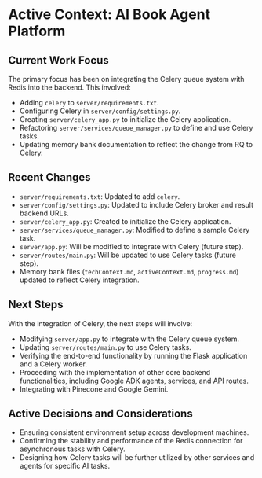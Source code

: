 # Active Context: AI Book Agent Platform

## Current Work Focus

The primary focus has been on integrating the Celery queue system with Redis into the backend. This involved:

- Adding `celery` to `server/requirements.txt`.
- Configuring Celery in `server/config/settings.py`.
- Creating `server/celery_app.py` to initialize the Celery application.
- Refactoring `server/services/queue_manager.py` to define and use Celery tasks.
- Updating memory bank documentation to reflect the change from RQ to Celery.

## Recent Changes

- `server/requirements.txt`: Updated to add `celery`.
- `server/config/settings.py`: Updated to include Celery broker and result backend URLs.
- `server/celery_app.py`: Created to initialize the Celery application.
- `server/services/queue_manager.py`: Modified to define a sample Celery task.
- `server/app.py`: Will be modified to integrate with Celery (future step).
- `server/routes/main.py`: Will be updated to use Celery tasks (future step).
- Memory bank files (`techContext.md`, `activeContext.md`, `progress.md`) updated to reflect Celery integration.

## Next Steps

With the integration of Celery, the next steps will involve:

- Modifying `server/app.py` to integrate with the Celery queue system.
- Updating `server/routes/main.py` to use Celery tasks.
- Verifying the end-to-end functionality by running the Flask application and a Celery worker.
- Proceeding with the implementation of other core backend functionalities, including Google ADK agents, services, and API routes.
- Integrating with Pinecone and Google Gemini.

## Active Decisions and Considerations

- Ensuring consistent environment setup across development machines.
- Confirming the stability and performance of the Redis connection for asynchronous tasks with Celery.
- Designing how Celery tasks will be further utilized by other services and agents for specific AI tasks.
